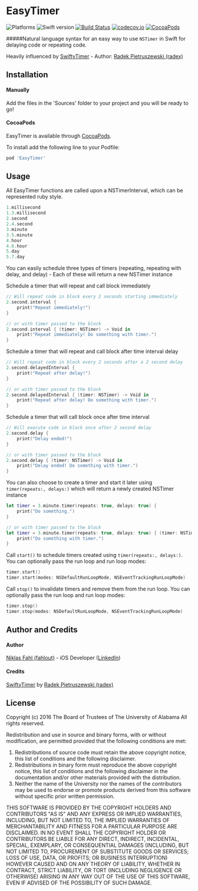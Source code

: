 # EasyTimer
![Platforms](https://img.shields.io/badge/platforms-ios-lightgrey.svg)
![Swift version](https://img.shields.io/badge/swift-3-orange.svg)
[![Build Status](https://travis-ci.org/uacaps/EasyTimer.svg?branch=master)](https://travis-ci.org/uacaps/EasyTimer)
[![codecov.io](http://codecov.io/github/uacaps/EasyTimer/coverage.svg?branch=master)](http://codecov.io/github/uacaps/EasyTimer?branch=master)
[![CocoaPods](http://img.shields.io/cocoapods/v/EasyTimer.svg)](https://cocoapods.org/pods/EasyTimer)

#####Natural language syntax for an easy way to use `NSTimer` in Swift for delaying code or repeating code.

Heavily influenced by [SwiftyTimer](https://github.com/radex/SwiftyTimer) - Author: [Radek Pietruszewski (radex)](https://github.com/radex)

## Installation

#### Manually
Add the files in the 'Sources' folder to your project and you will be ready to go!

#### CocoaPods
EasyTimer is available through [CocoaPods](http://cocoapods.org).

To install add the following line to your Podfile:

```ruby
pod 'EasyTimer'
```

## Usage

All EasyTimer functions are called upon a NSTimerInterval, which can be represented ruby style.
```swift
1.millisecond
1.3.millisecond
2.second
2.4.second
3.minute
3.5.minute
4.hour
4.6.hour
5.day
5.7.day
```

You can easily schedule three types of timers (repeating, repeating with delay, and delay) - Each of these will return a new NSTimer instance

Schedule a timer that will repeat and call block immediately
```swift
// Will repeat code in block every 2 seconds starting immediately
2.second.interval {
    print("Repeat immediately!")
}

// or with timer passed to the block
2.second.interval { (timer: NSTimer) -> Void in
    print("Repeat immediately! Do something with timer.")
}
```

Schedule a timer that will repeat and call block after time interval delay
```swift
// Will repeat code in block every 2 seconds after a 2 second delay
2.second.delayedInterval {
    print("Repeat after delay!")
}

// or with timer passed to the block
2.second.delayedInterval { (timer: NSTimer) -> Void in
    print("Repeat after delay! Do something with timer.")
}
```

Schedule a timer that will call block once after time interval
```swift
// Will execute code in block once after 2 second delay
2.second.delay {
    print("Delay ended!")
}

// or with timer passed to the block
2.second.delay { (timer: NSTimer) -> Void in
    print("Delay ended! Do something with timer.")
}
```

You can also choose to create a timer and start it later using `timer(repeats:, delays:)` which will return a newly created NSTimer instance

```swift
let timer = 3.minute.timer(repeats: true, delays: true) {
    print("Do something.")
}

// or with timer passed to the block
let timer = 3.minute.timer(repeats: true, delays: true) { (timer: NSTimer) -> Void in
    print("Do something with timer.")
}
```

Call `start()` to schedule timers created using `timer(repeats:, delays:)`. You can optionally pass the run loop and run loop modes:

```swift
timer.start()
timer.start(modes: NSDefaultRunLoopMode, NSEventTrackingRunLoopMode)
```

Call `stop()` to invalidate timers and remove them from the run loop. You can optionally pass the run loop and run loop modes:

```swift
timer.stop()
timer.stop(modes: NSDefaultRunLoopMode, NSEventTrackingRunLoopMode)
```

## Author and Credits

#### Author
[Niklas Fahl (fahlout)](http://bit.ly/fahlout) - iOS Developer ([LinkedIn](http://bit.ly/linked-in-niklas-fahl))

#### Credits
[SwiftyTimer](https://github.com/radex/SwiftyTimer) by [Radek Pietruszewski (radex)](https://github.com/radex)

## License
Copyright (c) 2016 The Board of Trustees of The University of Alabama
All rights reserved.

Redistribution and use in source and binary forms, with or without
modification, are permitted provided that the following conditions
are met:

 1. Redistributions of source code must retain the above copyright
    notice, this list of conditions and the following disclaimer.
 2. Redistributions in binary form must reproduce the above copyright
    notice, this list of conditions and the following disclaimer in the
    documentation and/or other materials provided with the distribution.
 3. Neither the name of the University nor the names of the contributors
    may be used to endorse or promote products derived from this software
    without specific prior written permission.

THIS SOFTWARE IS PROVIDED BY THE COPYRIGHT HOLDERS AND CONTRIBUTORS
"AS IS" AND ANY EXPRESS OR IMPLIED WARRANTIES, INCLUDING, BUT NOT
LIMITED TO, THE IMPLIED WARRANTIES OF MERCHANTABILITY AND FITNESS
FOR A PARTICULAR PURPOSE ARE DISCLAIMED. IN NO EVENT SHALL
THE COPYRIGHT HOLDER OR CONTRIBUTORS BE LIABLE FOR ANY DIRECT,
INDIRECT, INCIDENTAL, SPECIAL, EXEMPLARY, OR CONSEQUENTIAL DAMAGES
(INCLUDING, BUT NOT LIMITED TO, PROCUREMENT OF SUBSTITUTE GOODS OR
SERVICES; LOSS OF USE, DATA, OR PROFITS; OR BUSINESS INTERRUPTION)
HOWEVER CAUSED AND ON ANY THEORY OF LIABILITY, WHETHER IN CONTRACT,
STRICT LIABILITY, OR TORT (INCLUDING NEGLIGENCE OR OTHERWISE)
ARISING IN ANY WAY OUT OF THE USE OF THIS SOFTWARE, EVEN IF ADVISED
OF THE POSSIBILITY OF SUCH DAMAGE.

